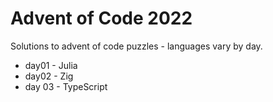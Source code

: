 # Advent of Code 2022

Solutions to advent of code puzzles - languages vary by day.

* day01 - Julia
* day02 - Zig
* day 03 - TypeScript